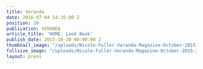 ```yaml
---
title: Veranda
date: 2016-07-04 14:35:00 Z
position: 20
publication: VERANDA
article_title: 'HOME: Look Book'
publish_date: 2015-10-20 00:00:00 Z
thumbnail_image: "/uploads/Nicole-Fuller-Veranda-Magazine-October-2015-Isabella-Wolf-Delight-side-table-LEFT.jpg"
fullsize_image: "/uploads/Nicole-Fuller-Veranda-Magazine-October-2015-Isabella-Wolf-Delight-side-table-LEFT.jpg"
layout: press
---
```


